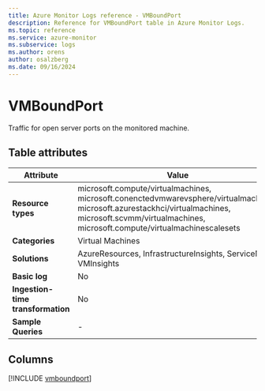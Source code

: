```yaml
---
title: Azure Monitor Logs reference - VMBoundPort
description: Reference for VMBoundPort table in Azure Monitor Logs.
ms.topic: reference
ms.service: azure-monitor
ms.subservice: logs
ms.author: orens
author: osalzberg
ms.date: 09/16/2024
---
```


# VMBoundPort

Traffic for open server ports on the monitored machine.


## Table attributes

|Attribute|Value|
|---|---|
|**Resource types**|microsoft.compute/virtualmachines,<br>microsoft.conenctedvmwarevsphere/virtualmachines,<br>microsoft.azurestackhci/virtualmachines,<br>microsoft.scvmm/virtualmachines,<br>microsoft.compute/virtualmachinescalesets|
|**Categories**|Virtual Machines|
|**Solutions**| AzureResources, InfrastructureInsights, ServiceMap, VMInsights|
|**Basic log**|No|
|**Ingestion-time transformation**|No|
|**Sample Queries**|-|



## Columns
  
[!INCLUDE [vmboundport](~/reusable-content/ce-skilling/azure/includes/azure-monitor/reference/tables/vmboundport-include.md)]
